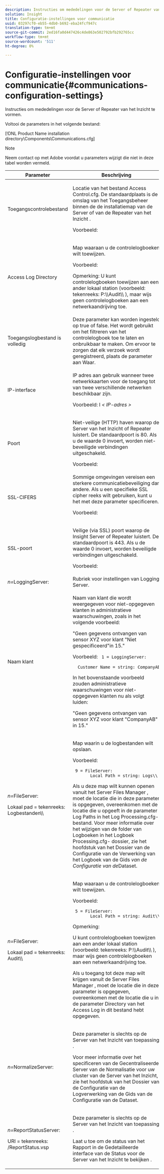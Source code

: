 ```yaml
---
description: Instructies om mededelingen voor de Server of Repeater van het Inzicht te vormen.
solution: Insight
title: Configuratie-instellingen voor communicatie
uuid: 03297cf0-eb55-4db0-b692-eba24fcf947c
translation-type: tm+mt
source-git-commit: 2ed16fa0d447426c4de863e502792bfb292765cc
workflow-type: tm+mt
source-wordcount: '511'
ht-degree: 0%

---
```



# Configuratie-instellingen voor communicatie{#communications-configuration-settings}

Instructies om mededelingen voor de Server of Repeater van het Inzicht te vormen.

Voltooi de parameters in het volgende bestand:

[!DNL Product Name installation directory\Components\Communications.cfg]

>[!NOTE]
>
>Neem contact op met Adobe voordat u parameters wijzigt die niet in deze tabel worden vermeld.

<table id="table_C87F1150E53548F484A8C0CFE91F1079"> 
 <thead> 
  <tr> 
   <th colname="col1" class="entry"> Parameter </th> 
   <th colname="col2" class="entry"> Beschrijving </th> 
  </tr> 
 </thead>
 <tbody> 
  <tr> 
   <td colname="col1"> Toegangscontrolebestand </td> 
   <td colname="col2"> <p>Locatie van het <span class="filepath"> </span> bestand Access Control.cfg. De standaardplaats is de <span class="filepath"> omslag van het Toegangsbeheer binnen de </span> de installatiemap van de Server <span class="keyword"> of van de </span> Repeater van het Inzicht <span class="wintitle"> </span> . </p> <p>Voorbeeld: <filepath></filepath> </p> </td> 
  </tr> 
  <tr> 
   <td colname="col1"> Access Log Directory </td> 
   <td colname="col2"> <p>Map waaraan u de controlelogboeken wilt toewijzen. </p> <p>Voorbeeld: <filepath></filepath> </p> <p> <p>Opmerking:  U kunt controlelogboeken toewijzen aan een ander lokaal station (voorbeeld: <span class="filepath"> tekenreeks: P:\\Audit\\ </span>), maar wijs geen controlelogboeken aan een netwerkaandrijving toe. </p> </p> </td> 
  </tr> 
  <tr> 
   <td colname="col1"> Toegangslogbestand is volledig </td> 
   <td colname="col2"> Deze parameter kan worden ingesteld op true of false. Het wordt gebruikt om het filtreren van het controlelogboek toe te laten en onbruikbaar te maken. Om ervoor te zorgen dat elk verzoek wordt geregistreerd, plaats de parameter aan Waar. </td> 
  </tr> 
  <tr> 
   <td colname="col1"> IP-interface </td> 
   <td colname="col2"> <p>IP adres aan gebruik wanneer twee netwerkkaarten voor de toegang tot van twee verschillende netwerken beschikbaar zijn. </p> <p>Voorbeeld: I <filepath></filepath><i>&lt; <span class="filepath"> IP-adres </span>&gt;</i> </p> </td> 
  </tr> 
  <tr> 
   <td colname="col1"> Poort </td> 
   <td colname="col2"> <p>Niet-veilige (HTTP) haven waarop de Server van het <span class="keyword"> Inzicht </span> of <span class="wintitle"> Repeater </span> luistert. De standaardpoort is 80. Als u de waarde 0 invoert, worden niet-beveiligde verbindingen uitgeschakeld. </p> <p>Voorbeeld: <filepath></filepath> </p> </td> 
  </tr> 
  <tr> 
   <td colname="col1"> SSL-CIFERS </td> 
   <td colname="col2"> Sommige omgevingen vereisen een sterkere communicatiebeveiliging dan andere. Als u een specifieke SSL cipher reeks wilt gebruiken, kunt u het met deze parameter specificeren. <p>Voorbeeld: <filepath></filepath> </p> </td> 
  </tr> 
  <tr> 
   <td colname="col1"> SSL-poort </td> 
   <td colname="col2"> <p>Veilige (via SSL) poort waarop de <span class="keyword"> Insight Server </span> of <span class="wintitle"> Repeater </span> luistert. De standaardpoort is 443. Als u de waarde 0 invoert, worden beveiligde verbindingen uitgeschakeld. </p> <p>Voorbeeld: <span class="filepath"></span> </p> <filepath></filepath> </td> 
  </tr> 
  <tr> 
   <td colname="col1"> <i>n=</i>LoggingServer: </td> 
   <td colname="col2"> Rubriek voor instellingen van Logging Server. </td> 
  </tr> 
  <tr> 
   <td colname="col1"> Naam klant </td> 
   <td colname="col2"> <p>Naam van klant die wordt weergegeven voor niet-opgegeven klanten in administratieve waarschuwingen, zoals in het volgende voorbeeld: </p> <p>"Geen gegevens ontvangen van sensor XYZ voor klant "Niet gespecificeerd"in 15." </p> <p>Voorbeeld: <code> 1&nbsp;=&nbsp;LoggingServer:&nbsp; 
      &nbsp;&nbsp;Customer&nbsp;Name&nbsp;=&nbsp;string:&nbsp;CompanyAB </code> </p> <p>In het bovenstaande voorbeeld zouden administratieve waarschuwingen voor niet-opgegeven klanten nu als volgt luiden: </p> <p>"Geen gegevens ontvangen van sensor XYZ voor klant "CompanyAB" in 15." </p> </td> 
  </tr> 
  <tr> 
   <td colname="col1"> <p> <i>n=</i>FileServer: </p> <p> Lokaal pad = tekenreeks: Logbestanden\\ </p> </td> 
   <td colname="col2"> <p>Map waarin u de logbestanden wilt opslaan. </p> <p>Voorbeeld: </p> <code> 9&nbsp;=&nbsp;FileServer:&nbsp; 
     &nbsp;&nbsp;Local&nbsp;Path&nbsp;=&nbsp;string:&nbsp;Logs\\ </code> <p>Als u deze map wilt kunnen openen vanuit het <span class="wintitle"> Server Files Manager </span>, moet de locatie die in deze parameter is opgegeven, overeenkomen met de locatie die u opgeeft in de parameter Log Paths in het <span class="filepath"> Log Processing.cfg- </span> bestand. Voor meer informatie over het wijzigen van de folder van Logboeken in het <span class="filepath"> Logboek Processing.cfg- </span> dossier, zie het hoofdstuk van het Dossier van de Configuratie van de Verwerking van het Logboek van de Gids <i>van de Configuratie van de</i>Dataset. </p> </td> 
  </tr> 
  <tr> 
   <td colname="col1"> <p> <i>n=</i>FileServer: </p> <p> Lokaal pad = tekenreeks: Audit\\ </p> </td> 
   <td colname="col2"> <p>Map waaraan u de controlelogboeken wilt toewijzen. </p> <p>Voorbeeld: </p> <code> 5&nbsp;=&nbsp;FileServer:&nbsp; 
     &nbsp;&nbsp;Local&nbsp;Path&nbsp;=&nbsp;string:&nbsp;Audit\\ </code> <p>Opmerking:  <p>U kunt controlelogboeken toewijzen aan een ander lokaal station (voorbeeld: <span class="filepath"> tekenreeks: P:\\Audit\\ </span>), maar wijs geen controlelogboeken aan een netwerkaandrijving toe. </p> <p>Als u toegang tot deze map wilt krijgen vanuit de <span class="wintitle"> Server Files Manager </span>, moet de locatie die in deze parameter is opgegeven, overeenkomen met de locatie die u in de parameter Directory van het Access Log in dit bestand hebt opgegeven. </p> </p> </td> 
  </tr> 
  <tr> 
   <td colname="col1"> <i>n=</i>NormalizeServer: </td> 
   <td colname="col2"> <p>Deze parameter is slechts op de Server van het <span class="keyword"> Inzicht van toepassing </span>. </p> <p>Voor meer informatie over het specificeren van de Gecentraliseerde Server van de Normalisatie voor uw <span class="keyword"> cluster van de Server van het Inzicht, zie het hoofdstuk van het Dossier van de Configuratie van de Logverwerking van de </span> Gids <i></i>van de Configuratie van de Dataset. </p> </td> 
  </tr> 
  <tr> 
   <td colname="col1"> <p> <i>n=</i>ReportStatusServer: </p> <p> URI = tekenreeks: /ReportStatus.vsp </p> </td> 
   <td colname="col2"> <p>Deze parameter is slechts op de Server van het <span class="keyword"> Inzicht van toepassing </span>. </p> <p>Laat u toe om de <span class="keyword"> status van het Rapport in de Gedetailleerde interface van de Status voor de Server van het </span> Inzicht te bekijken <span class="keyword"> </span>. </p> </td> 
  </tr> 
 </tbody> 
</table>
